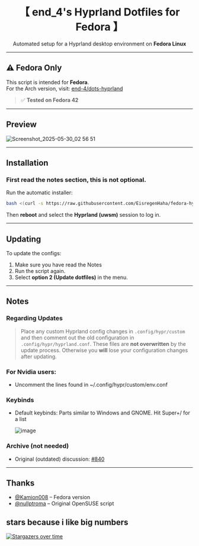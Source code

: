 <div align="center">

# 【 end_4's Hyprland Dotfiles for Fedora 】

 Automated setup for a Hyprland desktop environment on **Fedora Linux**  


</div>

---

## ⚠️ Fedora Only

This script is intended for **Fedora**.  
For the Arch version, visit: [end-4/dots-hyprland](https://github.com/end-4/dots-hyprland)

> ✅ **Tested on Fedora 42**

---

##  Preview

![Screenshot_2025-05-30_02 56 51](https://github.com/user-attachments/assets/ae859013-0537-4f51-afd6-64545777aeea)

---

## Installation

### First read the notes section, this is not optional.

Run the automatic installer:

```bash
bash <(curl -s https://raw.githubusercontent.com/EisregenHaha/fedora-hyprland/main/setup.sh)
```

Then **reboot** and select the **Hyprland (uwsm)** session to log in.

---

## Updating

To update the configs:

1. Make sure you have read the Notes
2. Run the script again.
3. Select **option 2 (Update dotfiles)** in the menu.

---

## Notes

### Regarding Updates
> Place any custom Hyprland config changes in `.config/hypr/custom` and then comment out the old configuration in `.config/hypr/hyprland.conf`.
> These files are **not overwritten** by the update process. Otherwise you **will** lose your configuration changes after updating.  
  
### For Nvidia users:
- Uncomment the lines found in ~/.config/hypr/custom/env.conf

### Keybinds
- Default keybinds: Parts similar to Windows and GNOME. Hit Super+/ for a list
    
   ![image](https://github.com/user-attachments/assets/c09531c9-3b55-493a-880f-7e044cd9dca0)


### Archive (not needed)
- Original (outdated) discussion: [#840](https://github.com/end-4/dots-hyprland/discussions/840)
---

## Thanks

- [@Kamion008](https://github.com/Kamion008) – Fedora version  
- [@nullptroma](https://github.com/nullptroma) – Original OpenSUSE script

                        
## stars because i like big numbers
[![Stargazers over time](https://starchart.cc/EisregenHaha/fedora-hyprland.svg?variant=adaptive)](https://starchart.cc/EisregenHaha/fedora-hyprland)

                    
